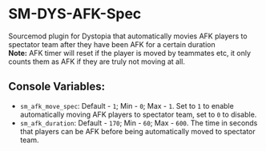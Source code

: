 # SM-DYS-AFK-Spec
Sourcemod plugin for Dystopia that automatically movies AFK players to spectator team after they have been AFK for a certain duration  
**Note:** AFK timer will reset if the player is moved by teammates etc, it only counts them as AFK if they are truly not moving at all.

## Console Variables:  
- `sm_afk_move_spec`: Default - `1`; Min - `0`; Max - `1`. Set to `1` to enable automatically moving AFK players to spectator team, set to `0` to disable.
- `sm_afk_duration`: Default - `170`; Min - `60`; Max - `600`. The time in seconds that players can be AFK before being automatically moved to spectator team.
